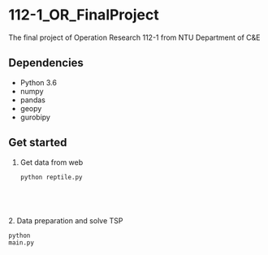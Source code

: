 # 112-1_OR_FinalProject
The final project of Operation Research 112-1 from NTU Department of C&amp;E

## Dependencies
- Python 3.6
- numpy
- pandas
- geopy
- gurobipy
## Get started
1.  Get data from web
    <pre><code>python reptile.py
</code></pre>
2.  Data preparation and solve TSP
    <pre><code>python main.py
</code></pre>
